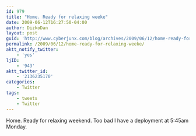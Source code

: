 ```yaml
---
id: 979
title: "Home. Ready for relaxing weeke"
date: 2009-06-12T16:27:50-04:00
author: DizkoDan
layout: post
guid: 'http://www.cyberjunx.com/blog/archives/2009/06/12/home-ready-for-relaxing-weeke/'
permalink: /2009/06/12/home-ready-for-relaxing-weeke/
aktt_notify_twitter:
    - 'yes'
ljID:
    - '943'
aktt_twitter_id:
    - '2136235170'
categories:
    - Twitter
tags:
    - tweets
    - Twitter
---
```


Home. Ready for relaxing weekend. Too bad I have a deployment at 5:45am Monday.